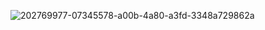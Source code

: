 ![202769977-07345578-a00b-4a80-a3fd-3348a729862a](https://user-images.githubusercontent.com/80968031/204340326-998de1fd-0300-42e9-9e6d-3be546a8a0e1.png)
